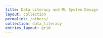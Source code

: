 ```yaml
---
title: Data Literacy and ML System Design
layout: collection
permalink: /others/
collection: data_literacy
entries_layout: grid
---
```

